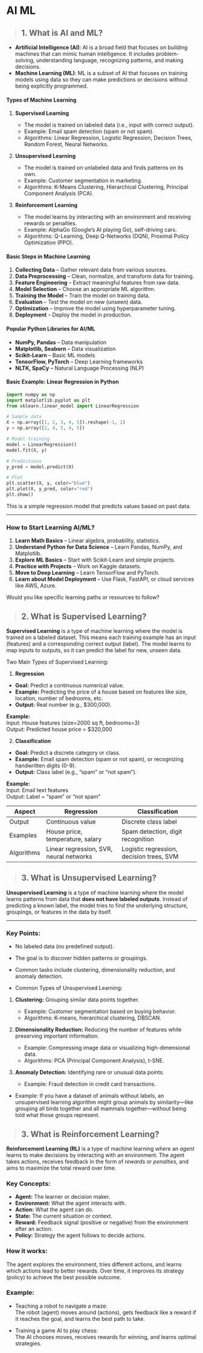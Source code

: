 # AI ML

> ## 1. What is AI and ML?
- **Artificial Intelligence (AI)**: AI is a broad field that focuses on building machines that can mimic human intelligence. It includes problem-solving, understanding language, recognizing patterns, and making decisions.  
- **Machine Learning (ML)**: ML is a subset of AI that focuses on training models using data so they can make predictions or decisions without being explicitly programmed.  

#### **Types of Machine Learning**  
1. **Supervised Learning**  
   - The model is trained on labeled data (i.e., input with correct output).  
   - Example: Email spam detection (spam or not spam).  
   - Algorithms: Linear Regression, Logistic Regression, Decision Trees, Random Forest, Neural Networks.  
   

2. **Unsupervised Learning**  
   - The model is trained on unlabeled data and finds patterns on its own.  
   - Example: Customer segmentation in marketing.  
   - Algorithms: K-Means Clustering, Hierarchical Clustering, Principal Component Analysis (PCA).  

3. **Reinforcement Learning**  
   - The model learns by interacting with an environment and receiving rewards or penalties.  
   - Example: AlphaGo (Google’s AI playing Go), self-driving cars.  
   - Algorithms: Q-Learning, Deep Q-Networks (DQN), Proximal Policy Optimization (PPO).  

#### **Basic Steps in Machine Learning**  
1. **Collecting Data** – Gather relevant data from various sources.  
2. **Data Preprocessing** – Clean, normalize, and transform data for training.  
3. **Feature Engineering** – Extract meaningful features from raw data.  
4. **Model Selection** – Choose an appropriate ML algorithm.  
5. **Training the Model** – Train the model on training data.  
6. **Evaluation** – Test the model on new (unseen) data.  
7. **Optimization** – Improve the model using hyperparameter tuning.  
8. **Deployment** – Deploy the model in production.  

#### **Popular Python Libraries for AI/ML**  
- **NumPy, Pandas** – Data manipulation  
- **Matplotlib, Seaborn** – Data visualization  
- **Scikit-Learn** – Basic ML models  
- **TensorFlow, PyTorch** – Deep Learning frameworks  
- **NLTK, SpaCy** – Natural Language Processing (NLP)  

#### **Basic Example: Linear Regression in Python**  
```python
import numpy as np
import matplotlib.pyplot as plt
from sklearn.linear_model import LinearRegression

# Sample data
X = np.array([1, 2, 3, 4, 5]).reshape(-1, 1)
y = np.array([2, 4, 5, 4, 5])

# Model training
model = LinearRegression()
model.fit(X, y)

# Predictions
y_pred = model.predict(X)

# Plot
plt.scatter(X, y, color="blue")
plt.plot(X, y_pred, color="red")
plt.show()
```
This is a simple regression model that predicts values based on past data.

---

### **How to Start Learning AI/ML?**  
1. **Learn Math Basics** – Linear algebra, probability, statistics.  
2. **Understand Python for Data Science** – Learn Pandas, NumPy, and Matplotlib.  
3. **Explore ML Basics** – Start with Scikit-Learn and simple projects.  
4. **Practice with Projects** – Work on Kaggle datasets.  
5. **Move to Deep Learning** – Learn TensorFlow and PyTorch.  
6. **Learn about Model Deployment** – Use Flask, FastAPI, or cloud services like AWS, Azure.  

Would you like specific learning paths or resources to follow?


> ## 2. What is Supervised Learning?

**Supervised Learning** is a type of machine learning where the model is trained on a labeled dataset. This means each training example has an input (features) and a corresponding correct output (label). The model learns to map inputs to outputs, so it can predict the label for new, unseen data.

Two Main Types of Supervised Learning:

1. **Regression**  

- **Goal:** Predict a continuous numerical value.  
- **Example:** Predicting the price of a house based on features like size, location, number of bedrooms, etc.  
- **Output:** Real number (e.g., $300,000).

**Example:**  
Input: House features (size=2000 sq ft, bedrooms=3)  
Output: Predicted house price = $320,000


2. **Classification**

- **Goal:** Predict a discrete category or class.  
- **Example:** Email spam detection (spam or not spam), or recognizing handwritten digits (0-9).  
- **Output:** Class label (e.g., “spam” or “not spam”).

**Example:**  
Input: Email text features  
Output: Label = “spam” or “not spam”


| Aspect            | Regression                           | Classification                 |
|-------------------|------------------------------------|-------------------------------|
| Output            | Continuous value                   | Discrete class label           |
| Examples          | House price, temperature, salary  | Spam detection, digit recognition |
| Algorithms        | Linear regression, SVR, neural networks | Logistic regression, decision trees, SVM |

> ## 3. What is Unsupervised Learning?
**Unsupervised Learning** is a type of machine learning where the model learns patterns from data that **does not have labeled outputs**. Instead of predicting a known label, the model tries to find the underlying structure, groupings, or features in the data by itself.

---

### Key Points:

- No labeled data (no predefined output).
- The goal is to discover hidden patterns or groupings.
- Common tasks include clustering, dimensionality reduction, and anomaly detection.


- Common Types of Unsupervised Learning:

1. **Clustering:** Grouping similar data points together.  
   - Example: Customer segmentation based on buying behavior.  
   - Algorithms: K-means, hierarchical clustering, DBSCAN.

2. **Dimensionality Reduction:** Reducing the number of features while preserving important information.  
   - Example: Compressing image data or visualizing high-dimensional data.  
   - Algorithms: PCA (Principal Component Analysis), t-SNE.

3. **Anomaly Detection:** Identifying rare or unusual data points.  
   - Example: Fraud detection in credit card transactions.


- Example: If you have a dataset of animals without labels, an unsupervised learning algorithm might group animals by similarity—like grouping all birds together and all mammals together—without being told what those groups represent.

> ## 3. What is Reinforcement Learning?

**Reinforcement Learning (RL)** is a type of machine learning where an *agent* learns to make decisions by interacting with an environment. The agent takes actions, receives feedback in the form of *rewards* or *penalties*, and aims to maximize the total reward over time.

### Key Concepts:

- **Agent:** The learner or decision maker.
- **Environment:** What the agent interacts with.
- **Action:** What the agent can do.
- **State:** The current situation or context.
- **Reward:** Feedback signal (positive or negative) from the environment after an action.
- **Policy:** Strategy the agent follows to decide actions.

### How it works:

The agent explores the environment, tries different actions, and learns which actions lead to better rewards. Over time, it improves its strategy (policy) to achieve the best possible outcome.

### Example:

- Teaching a robot to navigate a maze:  
  The robot (agent) moves around (actions), gets feedback like a reward if it reaches the goal, and learns the best path to take.

- Training a game AI to play chess:  
  The AI chooses moves, receives rewards for winning, and learns optimal strategies.
